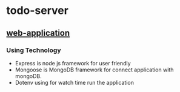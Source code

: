 # todo-server
## [web-application](https://todo-webapp.vercel.app)

### Using Technology
* Express is node js framework for user friendly
* Mongoose is MongoDB framework for connect application with mongoDB.
* Dotenv using for watch time run the application
